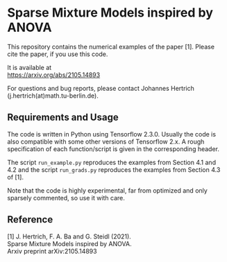 # Sparse Mixture Models inspired by ANOVA

This repository contains the numerical examples of the paper [1]. Please cite the paper, if you use this code.

It is available at  
https://arxiv.org/abs/2105.14893

For questions and bug reports, please contact Johannes Hertrich (j.hertrich(at)math.tu-berlin.de).

## Requirements and Usage

The code is written in Python using Tensorflow 2.3.0.
Usually the code is also compatible with some other versions of Tensorflow 2.x.
A rough specification of each function/script is given in the corresponding header.

The script `run_example.py` reproduces the examples from Section 4.1 and 4.2 and the script 
`run_grads.py` reproduces the examples from Section 4.3 of [1].

Note that the code is highly experimental, far from optimized and only sparsely commented, so use it with care.

## Reference

[1] J. Hertrich, F. A. Ba and G. Steidl (2021).  
Sparse Mixture Models inspired by ANOVA.  
Arxiv preprint arXiv:2105.14893
